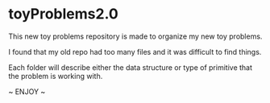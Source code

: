 # toyProblems2.0

This new toy problems repository is made to organize my new toy problems.

I found that my old repo had too many files and it was difficult to find things.

Each folder will describe either the data structure or type of primitive that the problem is working with.

~ ENJOY ~